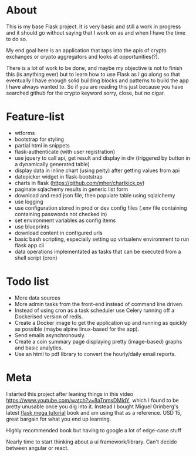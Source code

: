 # About
This is my base Flask project. It is very basic and still a work in progress and it should go without saying that I work on as and when I have the time to do so. 

My end goal here is an application that taps into the apis of crypto exchanges or crypto aggregators and looks at opportunities(?).

There is a lot of work to be done, and maybe my objective is not to finish this (is anything ever) but to learn how to use Flask as I go along so that eventually I have enough solid building blocks and patterns to build the app I have always wanted to. So if you are reading this just because you have searched github for the crypto keyword sorry, close, but no cigar.

# Feature-list
+ wtforms
+ bootstrap for styling
+ partial html in snippets
+ flask-authenticate (with user registration)
+ use jquery to call api, get result and display in div (triggered by button in a dynamically generated table)
+ display data in inline chart (using peity) after getting values from api
+ datepicker widget in flask-bootstrap
+ charts in flask (https://github.com/mher/chartkick.py)
+ paginate sqlachemy results in generic list form
+ download and read json file, then populate table using sqlalchemy
+ use logging
+ use configuration stored in prod or dev config files (.env file containing containing passwords not checked in)
+ set environment variables as config items
+ use blueprints
+ download content in configured urls
+ basic bash scripting, especially setting up virtualenv environment to run flask app cli 
+ data operations implementated as tasks that can be executed from a shell script (cron)

# Todo list
+ More data sources
+ More admin tasks from the front-end instead of command line driven.
+ Instead of using cron as a task scheduler use Celery running off a Dockerised version of redis.
+ Create a Docker image to get the application up and running as quickly as possible (maybe alpine linux-based for the app).
+ Send emails asynchronously.
+ Create a coin summary page displaying pretty (image-based) graphs and basic analytics.
+ Use an html to pdf library to convert the hourly/daily email reports.

# Meta
I started this project after leaning things in this video https://www.youtube.com/watch?v=8aTnmsDMldY, which I found to be pretty unusable once you dig into it. Instead I bought Miguel Grinberg's latest [flask mega tutorial](https://learn.miguelgrinberg.com/) book and am using that as a reference. USD 15, great bargain for what you end up learning. 

Highly recommended book but having to google a lot of edge-case stuff

Nearly time to start thinking about a ui framework/library. Can't decide between angular or react.

